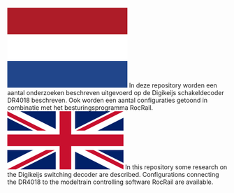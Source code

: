 ![Nederlandse vlag](../images/nl.png)
In deze repository worden een aantal onderzoeken beschreven uitgevoerd op de Digikeijs schakeldecoder DR4018 beschreven. Ook worden een aantal configuraties getoond in combinatie met het besturingsprogramma RocRail.
![English flag](../images/en.png)
In this repository some research on the Digikeijs switching decoder are described.  Configurations connecting the DR4018 to the modeltrain controlling software RocRail are available.
